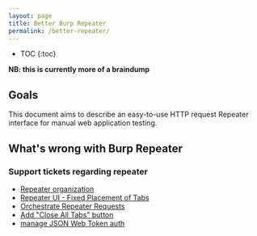 ```yaml
---
layout: page
title: Better Burp Repeater
permalink: /better-repeater/
---
```


* TOC
{:toc}

__NB: this is currently more of a braindump__

## Goals ##

This document aims to describe an easy-to-use HTTP request Repeater interface for manual web application testing.

## What's wrong with Burp Repeater ##

### Support tickets regarding repeater ###

 * [Repeater organization](https://support.portswigger.net/customer/portal/questions/16767283-repeater-organization)
 * [Repeater UI - Fixed Placement of Tabs](https://support.portswigger.net/customer/portal/questions/11886952-repeater-ui-fixed-placement-of-tabs)
 * [Orchestrate Repeater Requests](https://support.portswigger.net/customer/portal/questions/16272678-orchestrate-repeater-requests)
 * [Add "Close All Tabs" button](https://support.portswigger.net/customer/portal/questions/12936757-add-close-all-tabs-button-to-the-repeaster)
 * [manage JSON Web Token auth](https://support.portswigger.net/customer/portal/questions/12941042-how-do-i-manage-json-web-token-auth-in-burp-)
